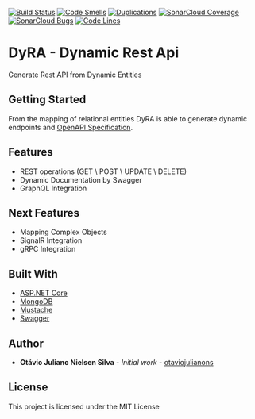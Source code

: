 [![Build Status](https://travis-ci.com/otaviojulianons/DynamicRestApi.svg?branch=master)](https://travis-ci.com/otaviojulianons/DynamicRestApi)
[![Code Smells](https://sonarcloud.io/api/project_badges/measure?project=otaviojulianons_DynamicRestApi&metric=code_smells)](https://sonarcloud.io/project/issues?id=otaviojulianons_DynamicRestApi&resolved=false&types=CODE_SMELL)
[![Duplications](https://sonarcloud.io/api/project_badges/measure?project=otaviojulianons_DynamicRestApi&metric=duplicated_lines_density)](https://sonarcloud.io/component_measures?id=otaviojulianons_DynamicRestApi&metric=Duplications)
[![SonarCloud Coverage](https://sonarcloud.io/api/project_badges/measure?project=otaviojulianons_DynamicRestApi&metric=coverage)](https://sonarcloud.io/component_measures/metric/coverage/list?id=otaviojulianons_DynamicRestApi)
[![SonarCloud Bugs](https://sonarcloud.io/api/project_badges/measure?project=otaviojulianons_DynamicRestApi&metric=bugs)](https://sonarcloud.io/component_measures/metric/reliability_rating/list?id=otaviojulianons_DynamicRestApi)
[![Code Lines](https://sonarcloud.io/api/project_badges/measure?project=otaviojulianons_DynamicRestApi&metric=ncloc)](https://sonarcloud.io/code?id=otaviojulianons_DynamicRestApi)


# DyRA - Dynamic Rest Api
Generate Rest API from Dynamic Entities

## Getting Started

From the mapping of relational entities DyRA is able to generate dynamic endpoints and [OpenAPI Specification](https://www.openapis.org).

## Features

* REST operations (GET \ POST \ UPDATE \ DELETE)
* Dynamic Documentation by Swagger
* GraphQL Integration

## Next Features

* Mapping Complex Objects
* SignalR Integration
* gRPC Integration

## Built With

* [ASP.NET Core](https://docs.microsoft.com/pt-br/aspnet/core/?view=aspnetcore-2.0)
* [MongoDB](https://www.mongodb.com/)
* [Mustache](http://mustache.github.io/)
* [Swagger](https://swagger.io/)

## Author

* **Otávio Juliano Nielsen Silva** - *Initial work* - [otaviojulianons](https://github.com/otaviojulianons)

## License

This project is licensed under the MIT License
